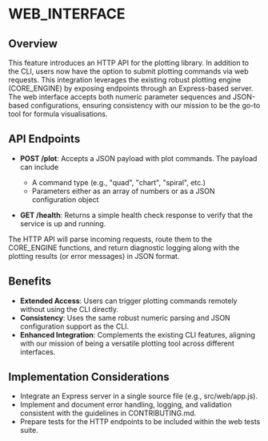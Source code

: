 # WEB_INTERFACE

## Overview
This feature introduces an HTTP API for the plotting library. In addition to the CLI, users now have the option to submit plotting commands via web requests. This integration leverages the existing robust plotting engine (CORE_ENGINE) by exposing endpoints through an Express-based server. The web interface accepts both numeric parameter sequences and JSON-based configurations, ensuring consistency with our mission to be the go-to tool for formula visualisations.

## API Endpoints
- **POST /plot**: Accepts a JSON payload with plot commands. The payload can include
  - A command type (e.g., "quad", "chart", "spiral", etc.)
  - Parameters either as an array of numbers or as a JSON configuration object
  
- **GET /health**: Returns a simple health check response to verify that the service is up and running.

The HTTP API will parse incoming requests, route them to the CORE_ENGINE functions, and return diagnostic logging along with the plotting results (or error messages) in JSON format.

## Benefits
- **Extended Access**: Users can trigger plotting commands remotely without using the CLI directly.
- **Consistency**: Uses the same robust numeric parsing and JSON configuration support as the CLI.
- **Enhanced Integration**: Complements the existing CLI features, aligning with our mission of being a versatile plotting tool across different interfaces.

## Implementation Considerations
- Integrate an Express server in a single source file (e.g., src/web/app.js).
- Implement and document error handling, logging, and validation consistent with the guidelines in CONTRIBUTING.md.
- Prepare tests for the HTTP endpoints to be included within the web tests suite.
